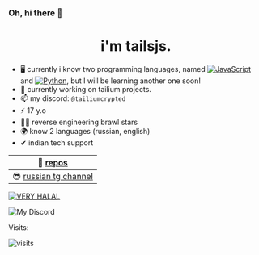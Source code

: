 ### Oh, hi there 👋

<h1 align="center"> i'm tailsjs.</h1>


- 🖥 currently i know two programming languages, named <a href="https://learn.javascript.ru/"><img src="https://img.shields.io/badge/JavaScript-F7DF1E?style=flat&logo=JavaScript&logoColor=white" alt="JavaScript"/></a> and <a href="https://pythontutor.ru/"><img src="https://img.shields.io/badge/Python-0000FF?style=flat&logo=Python&logoColor=white" alt="Python"/></a>, but I will be learning another one soon!
- 🔭 currently working on tailium projects.
- 📫 my discord: ``@tailiumcrypted``
- ⚡ 17 y.o
- 👨‍💻 reverse engineering brawl stars
- 🌍 know 2 languages (russian, english)
- ✔ indian tech support

| 📖 [repos](https://github.com/tailsjs?tab=repositories) |
|---------------------------| 
| 😎 [russian tg channel](https://t.me/tjsblog) |

[![VERY HALAL](https://user-images.githubusercontent.com/49571184/176561273-1e36df3c-8add-455f-b827-5f24e1fa0205.png)](https://www.youtube.com/watch?v=Azc7A9iKPYk)<br>

![My Discord](https://discord-readme-badge.vercel.app/api?id=358212650326425601)

Visits:

![visits](https://count.getloli.com/get/@tailsjs?theme=gelbooru)
